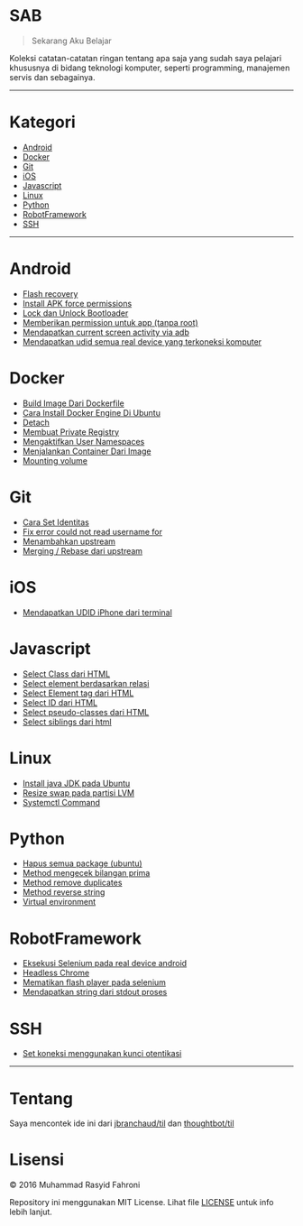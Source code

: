 # SAB
> Sekarang Aku Belajar

Koleksi catatan-catatan ringan tentang apa saja yang sudah saya pelajari khususnya di bidang teknologi komputer, seperti programming, manajemen servis dan sebagainya.

---

# Kategori

* [Android](#android)
* [Docker](#docker)
* [Git](#git)
* [iOS](#ios)
* [Javascript](#javascript)
* [Linux](#linux)
* [Python](#python)
* [RobotFramework](#robotframework)
* [SSH](#ssh)

---

# Android
* [Flash recovery](../master/android/flash-recovery.md)
* [Install APK force permissions](../master/android/install-apk-force-permissions.md)
* [Lock dan Unlock Bootloader](../master/android/lock-unlock-bootloader.md)
* [Memberikan permission untuk app (tanpa root)](../master/android/memberikan-permission-pada-app.md)
* [Mendapatkan current screen activity via adb](../master/android/mendapatkan-current-screen-activity.md)
* [Mendapatkan udid semua real device yang terkoneksi komputer](../master/android/mendapatkan-udid-semua-real-device-yang-terkoneksi.md)

# Docker
* [Build Image Dari Dockerfile](../master/docker/build-image-dari-dockerfile.md)
* [Cara Install Docker Engine Di Ubuntu](../master/docker/cara-install-docker-di-ubuntu.md)
* [Detach](../master/docker/detach-dan-membiarkannya-running.md)
* [Membuat Private Registry](../master/docker/membuat-private-registry.md)
* [Mengaktifkan User Namespaces](../master/docker/mengaktifkan-user-namespaces.md)
* [Menjalankan Container Dari Image](../master/docker/menjalankan-container-dari-image.md)
* [Mounting volume](../master/docker/mounting-volume.md)

# Git
* [Cara Set Identitas](../master/git/cara-set-identitas.md)
* [Fix error could not read username for](../master/git/fix-could-not-read-username-for.md)
* [Menambahkan upstream](../master/git/menambahkan-upstream.md)
* [Merging / Rebase dari upstream](../master/git/merging-rebase-dari-upstream.md)

# iOS
* [Mendapatkan UDID iPhone dari terminal](../master/ios/mendapatkan-udid-iphone-dari-terminal.md)

# Javascript
* [Select Class dari HTML](../master/javascript/select-class-dari-html.md)
* [Select element berdasarkan relasi](../master/javascript/select-element-berdasarkan-relasi.md)
* [Select Element tag dari HTML](../master/javascript/select-element-tag-dari-html.md)
* [Select ID dari HTML](../master/javascript/select-id-dari-html.md)
* [Select pseudo-classes dari HTML](../master/javascript/select-pseudo-classes-dari-html.md)
* [Select siblings dari html](../master/javascript/select-siblings-dari-html.md)

# Linux
* [Install java JDK pada Ubuntu](../master/linux/install-java-jdk-ubuntu.md)
* [Resize swap pada partisi LVM](../master/linux/resize-swap-partisi-lvm.md)
* [Systemctl Command](../master/linux/systemctl.md)


# Python
* [Hapus semua package (ubuntu)](../master/python/hapus-semua-package-ubuntu.md)
* [Method mengecek bilangan prima](../master/python/method-mengecek-bilangan-prima.md)
* [Method remove duplicates](../master/python/method-remove-duplicates.md)
* [Method reverse string](../master/python/method-reverse-string.md)
* [Virtual environment](../master/python/virtual-environment.md)

# RobotFramework
* [Eksekusi Selenium pada real device android](../master/robotframework/eksekusi-selenium-pada-real-device-android.md)
* [Headless Chrome](../master/robotframework/headless-chrome.md)
* [Mematikan flash player pada selenium](../master/robotframework/mematikan-flash-player-pada-selenium.md)
* [Mendapatkan string dari stdout proses](../master/robotframework/mendapatkan-string-dari-stdout-proses.md)

# SSH
* [Set koneksi menggunakan kunci otentikasi](../master/ssh/set-koneksi-kunci-otentikasi.md)

---

# Tentang
Saya mencontek ide ini dari [jbranchaud/til](https://github.com/jbranchaud/til) dan [thoughtbot/til](https://github.com/thoughtbot/til)

# Lisensi
&copy; 2016 Muhammad Rasyid Fahroni

Repository ini menggunakan MIT License. Lihat file [LICENSE](../master/LICENSE) untuk info lebih lanjut.
